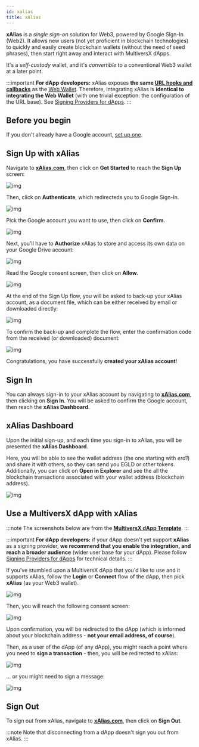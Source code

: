 ```yaml
---
id: xalias
title: xAlias
---
```


[comment]: # (mx-abstract)

**xAlias** is a _single sign-on_ solution for Web3, powered by Google Sign-In (Web2). It allows new users (not yet proficient in blockchain technologies) to quickly and easily create blockchain wallets (without the need of seed phrases), then start right away and interact with MultiversX dApps.

It's a _self-custody_ wallet, and it's _convertible_ to a conventional Web3 wallet at a later point.

:::important
**For dApp developers:** xAlias exposes **the same [URL hooks and callbacks](/wallet/webhooks)** as the [Web Wallet](/wallet/web-wallet). Therefore, integrating xAlias is **identical to integrating the Web Wallet** (with one trivial exception: the configuration of the URL base). See [Signing Providers for dApps](/sdk-and-tools/sdk-js/sdk-js-signing-providers).
:::

[comment]: # (mx-context-auto)

## Before you begin

If you don't already have a Google account, [set up one](https://accounts.google.com/signup).

## Sign Up with xAlias

Navigate to **[xAlias.com](https://xalias.com)**, then click on **Get Started** to reach the **Sign Up** screen:

![img](/wallet/xalias/xalias_signup_first.png)

Then, click on **Authenticate**, which redirecteds you to Google Sign-In.

![img](/wallet/xalias/xalias_signup_google_choose_account.png)

Pick the Google account you want to use, then click on **Confirm**.

![img](/wallet/xalias/xalias_signup_google_confirm.png)

Next, you'll have to **Authorize** xAlias to store and access its own data on your Google Drive account:

![img](/wallet/xalias/xalias_signup_second.png)

Read the Google consent screen, then click on **Allow**.

![img](/wallet/xalias/xalias_signup_authorize_google.png)

At the end of the Sign Up flow, you will be asked to back-up your xAlias account, as a document file, which can be either received by email or downloaded directly:

![img](/wallet/xalias/xalias_signup_backup_file.png)

To confirm the back-up and complete the flow, enter the confirmation code from the received (or downloaded) document:

![img](/wallet/xalias/xalias_signup_backup_code.png)

Congratulations, you have successfully **created your xAlias account**!

[comment]: # (mx-context-auto)

## Sign In

You can always sign-in to your xAlias account by navigating to **[xAlias.com](https://xalias.com)**, then clicking on **Sign In**. You will be asked to confirm the Google account, then reach the **xAlias Dashboard**.

## xAlias Dashboard

Upon the initial sign-up, and each time you sign-in to xAlias, you will be presented the **xAlias Dashboard**.

Here, you will be able to see the wallet address (the one starting with _erd1_) and share it with others, so they can send you EGLD or other tokens.‌ Additionally, you can click on **Open in Explorer** and see the all the blockchain transactions associated with your wallet address (blockchain address).

![img](/wallet/xalias/xalias_dashboard.png)

## Use a MultiversX dApp with xAlias

:::note
The screenshots below are from the [**MultiversX dApp Template**](https://devnet.template-dapp.multiversx.com).
:::

:::important
**For dApp developers:** if your dApp doesn't yet support **xAlias** as a signing provider, **we recommend that you enable the integration, and reach a broader audience** (wider user base for your dApp). Please follow [Signing Providers for dApps](/sdk-and-tools/sdk-js/sdk-js-signing-providers) for technical details.
:::

If you've stumbled upon a MultiversX dApp that you'd like to use and it supports xAlias, follow the **Login** or **Connect** flow of the dApp, then pick **xAlias** (as your Web3 wallet).

![img](/wallet/xalias/xalias_dapp_login.png)

Then, you will reach the following consent screen:

![img](/wallet/xalias/xalias_dapp_consent.png)

Upon confirmation, you will be redirected to the dApp (which is informed about your blockchain address - **not your email address, of course**).

Then, as a user of the dApp (of any dApp), you might reach a point where you need to **sign a transaction** - then, you will be redirected to xAlias:

![img](/wallet/xalias/xalias_dapp_sign_transaction.png)

... or you might need to sign a message:

![img](/wallet/xalias/xalias_dapp_sign_message.png)

## Sign Out

To sign out from xAlias, navigate to **[xAlias.com](https://xalias.com)**, then click on **Sign Out**.

:::note
Note that disconnecting from a dApp doesn't sign you out from xAlias. 
:::
